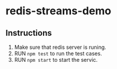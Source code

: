 # redis-streams-demo

## Instructions
1. Make sure that redis server is runing.
2. RUN `npm test` to run the test cases.
3. RUN `npm start` to start the servic.